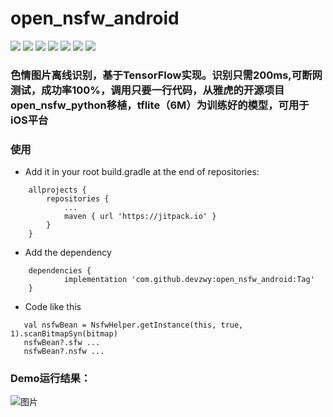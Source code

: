 # open_nsfw_android
[![](https://jitpack.io/v/devzwy/open_nsfw_android.svg)](https://jitpack.io/#devzwy/open_nsfw_android) [![](https://img.shields.io/badge/Base-TensorFlow-brightgreen.svg)](https://github.com/devzwy/open_nsfw_android) [![](https://img.shields.io/badge/license-Apache%202-green.svg)](https://www.apache.org/licenses/LICENSE-2.0)
[![](https://img.shields.io/badge/%E4%BD%9C%E8%80%85-赵文贇-orange.svg)](https://github.com/devzwy/open_nsfw_android) [![](https://img.shields.io/badge/QQ-3648415-brightgreen.svg)](https://github.com/devzwy/KUtils) [![](https://img.shields.io/badge/微信-admin_zwy-brightgreen.svg)](https://github.com/devzwy/open_nsfw_android) [![](https://img.shields.io/badge/Mail-dev_zwy@aliyun.com-green.svg)](https://github.com/devzwy/open_nsfw_android)

### 色情图片离线识别，基于TensorFlow实现。识别只需200ms,可断网测试，成功率100%，调用只要一行代码，从雅虎的开源项目open_nsfw_python移植，tflite（6M）为训练好的模型，可用于iOS平台

### 使用
- Add it in your root build.gradle at the end of repositories:
```
	allprojects {
		repositories {
			...
			maven { url 'https://jitpack.io' }
		}
	}
```

- Add the dependency

```
	dependencies {
	        implementation 'com.github.devzwy:open_nsfw_android:Tag'
	}

```

- Code like this

```
   val nsfwBean = NsfwHelper.getInstance(this, true, 1).scanBitmapSyn(bitmap)
   nsfwBean?.sfw ...
   nsfwBean?.nsfw ...
```
### Demo运行结果：

![图片](https://github.com/devzwy/open_nsfw_android/blob/master/img/1.png)